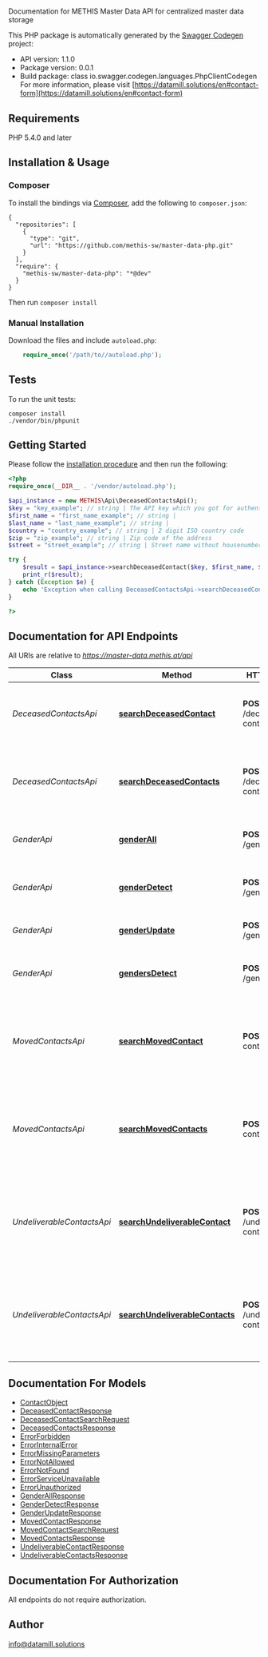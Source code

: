 # 
Documentation for METHIS Master Data API for centralized master data storage

This PHP package is automatically generated by the [Swagger Codegen](https://github.com/swagger-api/swagger-codegen) project:

- API version: 1.1.0
- Package version: 0.0.1
- Build package: class io.swagger.codegen.languages.PhpClientCodegen
For more information, please visit [https://datamill.solutions/en#contact-form](https://datamill.solutions/en#contact-form)

## Requirements

PHP 5.4.0 and later

## Installation & Usage
### Composer

To install the bindings via [Composer](http://getcomposer.org/), add the following to `composer.json`:

```
{
  "repositories": [
    {
      "type": "git",
      "url": "https://github.com/methis-sw/master-data-php.git"
    }
  ],
  "require": {
    "methis-sw/master-data-php": "*@dev"
  }
}
```

Then run `composer install`

### Manual Installation

Download the files and include `autoload.php`:

```php
    require_once('/path/to//autoload.php');
```

## Tests

To run the unit tests:

```
composer install
./vendor/bin/phpunit
```

## Getting Started

Please follow the [installation procedure](#installation--usage) and then run the following:

```php
<?php
require_once(__DIR__ . '/vendor/autoload.php');

$api_instance = new METHIS\Api\DeceasedContactsApi();
$key = "key_example"; // string | The API key which you got for authenticating against the API
$first_name = "first_name_example"; // string | 
$last_name = "last_name_example"; // string | 
$country = "country_example"; // string | 2 digit ISO country code
$zip = "zip_example"; // string | Zip code of the address
$street = "street_example"; // string | Street name without housenumber or any other additions.

try {
    $result = $api_instance->searchDeceasedContact($key, $first_name, $last_name, $country, $zip, $street);
    print_r($result);
} catch (Exception $e) {
    echo 'Exception when calling DeceasedContactsApi->searchDeceasedContact: ', $e->getMessage(), PHP_EOL;
}

?>
```

## Documentation for API Endpoints

All URIs are relative to *https://master-data.methis.at/api*

Class | Method | HTTP request | Description
------------ | ------------- | ------------- | -------------
*DeceasedContactsApi* | [**searchDeceasedContact**](docs/Api/DeceasedContactsApi.md#searchdeceasedcontact) | **POST** /deceased-contact/search | Detect a deceased contacts from name and address
*DeceasedContactsApi* | [**searchDeceasedContacts**](docs/Api/DeceasedContactsApi.md#searchdeceasedcontacts) | **POST** /deceased-contacts/search | Detect deceased contacts from name and address as batch
*GenderApi* | [**genderAll**](docs/Api/GenderApi.md#genderall) | **POST** /gender/all | Export the complete gender data
*GenderApi* | [**genderDetect**](docs/Api/GenderApi.md#genderdetect) | **POST** /gender/detect | Detects the gender based on the given first name
*GenderApi* | [**genderUpdate**](docs/Api/GenderApi.md#genderupdate) | **POST** /gender/update | Update gender data
*GenderApi* | [**gendersDetect**](docs/Api/GenderApi.md#gendersdetect) | **POST** /genders/detect | Detects the gender based on the given first name
*MovedContactsApi* | [**searchMovedContact**](docs/Api/MovedContactsApi.md#searchmovedcontact) | **POST** /moved-contact/search | Detect a moved contact and try to find the contact&#39;s new address
*MovedContactsApi* | [**searchMovedContacts**](docs/Api/MovedContactsApi.md#searchmovedcontacts) | **POST** /moved-contacts/search | Detect moved contacts as batch and try to find the contact&#39;s new address
*UndeliverableContactsApi* | [**searchUndeliverableContact**](docs/Api/UndeliverableContactsApi.md#searchundeliverablecontact) | **POST** /undeliverable-contact/search | Searches for name and addresses and detects if the contact has moved or is deceased
*UndeliverableContactsApi* | [**searchUndeliverableContacts**](docs/Api/UndeliverableContactsApi.md#searchundeliverablecontacts) | **POST** /undeliverable-contacts/search | Batch search for name and addresses and detects if the contact has moved or is deceased.


## Documentation For Models

 - [ContactObject](docs/Model/ContactObject.md)
 - [DeceasedContactResponse](docs/Model/DeceasedContactResponse.md)
 - [DeceasedContactSearchRequest](docs/Model/DeceasedContactSearchRequest.md)
 - [DeceasedContactsResponse](docs/Model/DeceasedContactsResponse.md)
 - [ErrorForbidden](docs/Model/ErrorForbidden.md)
 - [ErrorInternalError](docs/Model/ErrorInternalError.md)
 - [ErrorMissingParameters](docs/Model/ErrorMissingParameters.md)
 - [ErrorNotAllowed](docs/Model/ErrorNotAllowed.md)
 - [ErrorNotFound](docs/Model/ErrorNotFound.md)
 - [ErrorServiceUnavailable](docs/Model/ErrorServiceUnavailable.md)
 - [ErrorUnauthorized](docs/Model/ErrorUnauthorized.md)
 - [GenderAllResponse](docs/Model/GenderAllResponse.md)
 - [GenderDetectResponse](docs/Model/GenderDetectResponse.md)
 - [GenderUpdateResponse](docs/Model/GenderUpdateResponse.md)
 - [MovedContactResponse](docs/Model/MovedContactResponse.md)
 - [MovedContactSearchRequest](docs/Model/MovedContactSearchRequest.md)
 - [MovedContactsResponse](docs/Model/MovedContactsResponse.md)
 - [UndeliverableContactResponse](docs/Model/UndeliverableContactResponse.md)
 - [UndeliverableContactsResponse](docs/Model/UndeliverableContactsResponse.md)


## Documentation For Authorization

 All endpoints do not require authorization.


## Author

info@datamill.solutions


